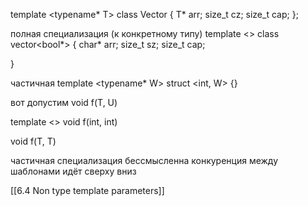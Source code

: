 template <typename* T>
class Vector {
T* arr;
size_t cz;
size_t cap;
};

полная специализация (к конкретному типу)
template <>
class vector<bool*> {
char* arr;
size_t sz;
size_t cap;

}

частичная 
template <typename* W>
struct <int, W> {}

вот допустим
void f(T, U)

template <>
void f(int, int)

void f(T, T)

частичная специализация бессмысленна
конкуренция между шаблонами идёт сверху вниз

[[6.4 Non type template parameters]]
